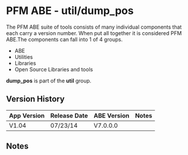 # PFM ABE - util/dump_pos

The PFM ABE suite of tools consists of many individual components that each carry a version number.  When put all together it is considered PFM ABE.The components can fall into 1 of 4 groups.
- ABE
- Utilities
- Libraries
- Open Source Libraries and tools

**dump_pos** is part of the **util** group.

## Version History

|App Version|Release Date|ABE Version|Notes|
|-------|------------|-----|---|
|V1.04|07/23/14|V7.0.0.0|  |

## Notes
